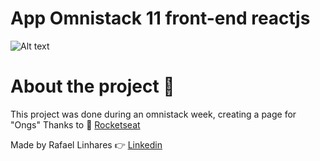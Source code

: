 # App Omnistack 11 front-end reactjs

![Alt text](https://repository-images.githubusercontent.com/249538637/61b75980-7097-11ea-8e56-c72cc2f088d7)

  # About the project 🐶
 
 This project was done during an omnistack week, creating a page for "Ongs" 
  Thanks to 🚀 [Rocketseat](https://github.com/Rocketseat)
 
Made by Rafael Linhares 👉 [Linkedin](https://www.linkedin.com/in/rafael-linhares-js/)
